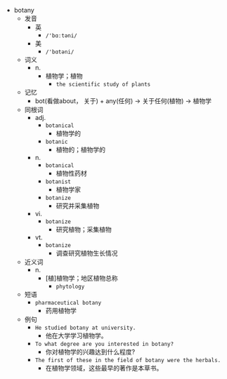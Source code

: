 - botany
  - 发音
    - 英
      - `/'bɑːtəni/`
    - 美
      - `/'bɑtəni/`
  - 词义
    - n.
      - 植物学；植物
        - `the scientific study of plants`
  - 记忆
    - bot(看做about， 关于) + any(任何) → 关于任何(植物) → 植物学
  - 同根词
    - adj.
      - `botanical`
        - 植物学的
      - `botanic`
        - 植物的；植物学的
    - n.
      - `botanical`
        - 植物性药材
      - `botanist`
        - 植物学家
      - `botanize`
        - 研究并采集植物
    - vi.
      - `botanize`
        - 研究植物；采集植物
    - vt.
      - `botanize`
        - 调查研究植物生长情况
  - 近义词
    - n.
      - [植]植物学；地区植物总称
        - `phytology`
  - 短语
    - `pharmaceutical botany`
      - 药用植物学 
  - 例句
    - `He studied botany at university.`
      - 他在大学学习植物学。
    - `To what degree are you interested in botany?`
      - 你对植物学的兴趣达到什么程度?
    - `The first of these in the field of botany were the herbals.`
      - 在植物学领域，这些最早的著作是本草书。

